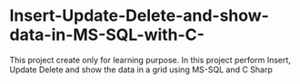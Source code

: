 # Insert-Update-Delete-and-show-data-in-MS-SQL-with-C-
This project create only for learning purpose. In this project perform Insert, Update Delete and show the data in a grid  using MS-SQL and C Sharp
